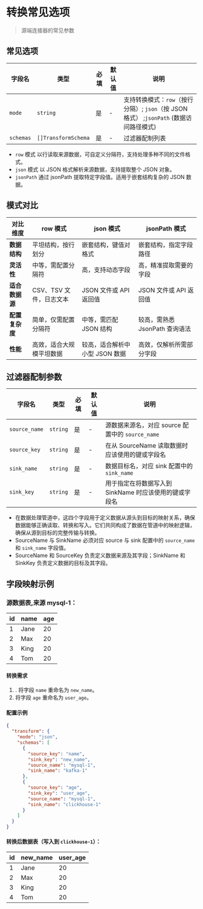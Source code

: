 转换常见选项
======
> 源端连接器的常见参数
## 常见选项
| 字段名       | 类型                  | 必填 | 默认值 | 说明                                                           |
|-----------|---------------------|----|-----|--------------------------------------------------------------|
| `mode`    | `string`            | 是  | -   | 支持转换模式：`row`（按行分隔）; `json`（按 JSON 格式） ;`jsonPath` (数据访问路径模式) | 
| `schemas` | `[]TransformSchema` | 是  | -   | 过滤器配制列表                                                      |

* `row` 模式 以行读取来源数据，可自定义分隔符，支持处理多种不同的文件格式。
* `json` 模式 以 JSON 格式解析来源数据，支持提取整个 JSON 对象。
* `jsonPath` 通过 jsonPath 提取特定字段值。适用于嵌套结构复杂的 JSON 数据。

## 模式对比
| **对比维度**  | **row 模式**      | **json 模式**        | **jsonPath 模式**      |
|-----------|-----------------|--------------------|----------------------|
| **数据结构**  | 平坦结构，按行划分       | 嵌套结构，键值对格式         | 嵌套结构，指定字段路径          |
| **灵活性**   | 中等，需配置分隔符       | 高，支持动态字段           | 高，精准提取需要的字段          |
| **适合数据源** | CSV、TSV 文件，日志文本 | JSON 文件或 API 返回值   | JSON 文件或 API 返回值     |
| **配置复杂度** | 简单，仅需配置分隔符      | 中等，需匹配 JSON 结构     | 较高，需熟悉 JsonPath 查询语法 |
| **性能**    | 高效，适合大规模平坦数据    | 较高，适合解析中小型 JSON 数据 | 高效，仅解析所需部分字段         |

## 过滤器配制参数
| 字段名           | 类型       | 必填 | 默认值 | 说明                                  |
|---------------|----------|----|-----|-------------------------------------|
| `source_name` | `string` | 是  | -   | 源数据来源名，对应 source 配置中的 `source_name` |
| `source_key`  | `string` | 是  | -   | 在从 SourceName 读取数据时应该使用的键或字段名       |
| `sink_name`   | `string` | 是  | -   | 数据目标名，对应 sink 配置中的 `sink_name`      |
| `sink_key`    | `string` | 是  | -   | 用于指定在将数据写入到 SinkName 时应该使用的键或字段名    |

* 在数据处理管道中，这四个字段用于定义数据从源头到目标的映射关系，确保数据能够正确读取、转换和写入。它们共同构成了数据在管道中的映射逻辑，确保从源到目标的完整传输与转换。
* SourceName 与 SinkName 必须对应 source 与 sink 配置中的 `source_name` 和 `sink_name` 字段值。
* SourceName 和 SourceKey 负责定义数据来源及其字段；SinkName 和 SinkKey 负责定义数据的目标及其字段。

## 字段映射示例
### 源数据表,来源 mysql-1：
| id | name | age |
|----|------|-----|
| 1  | Jane | 20  |
| 2  | Max  | 20  |
| 3  | King | 20  |
| 4  | Tom  | 20  |

#### 转换需求
1. . 将字段 `name` 重命名为 `new_name`。
2. 将字段 `age` 重命名为 `user_age`。

#### 配置示例
```json
{
  "transform": {
    "mode": "json",
    "schemas": [
      {
        "source_key": "name",
        "sink_key": "new_name",
        "source_name": "mysql-1",
        "sink_name": "kafka-1"
      },
      {
        "source_key": "age",
        "sink_key": "user_age",
        "source_name": "mysql-1",
        "sink_name": "clickhouse-1"
      }
    ]
  }
}
```

#### 转换后数据表（写入到 `clickhouse-1`）：
| id | new_name | user_age |
|----|----------|----------|
| 1  | Jane     | 20       |
| 2  | Max      | 20       |
| 3  | King     | 20       |
| 4  | Tom      | 20       |


